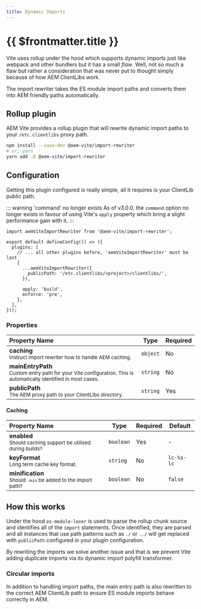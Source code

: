 ```yaml
---
title: Dynamic Imports
---
```


# {{ $frontmatter.title }}

Vite uses rollup under the hood which supports dynamic imports just like webpack and other bundlers but it has a small _flaw_. Well, not so much a flaw but rather a consideration that was never put to thought simply because of how AEM ClientLibs work.

The import rewriter takes the ES module import paths and converts them into AEM friendly paths automatically.

## Rollup plugin

AEM Vite provides a rollup plugin that will rewrite dynamic import paths to your `/etc.clientlibs` proxy path.

```bash
npm install --save-dev @aem-vite/import-rewriter
# or; yarn
yarn add -D @aem-vite/import-rewriter
```

## Configuration

Getting this plugin configured is really simple, all it requires is your ClientLib public path.

::: warning 'command' no longer exists
As of v3.0.0, the `command` option no longer exists in favour of using Vite's `apply` property which bring a slight performance gain with it.
:::

```js{1,6-13}
import aemViteImportRewriter from '@aem-vite/import-rewriter';

export default defineConfig(() => ({
  plugins: [
    // ... all other plugins before, 'aemViteImportRewriter' must be last
    {
      ...aemViteImportRewriter({
        publicPath: '/etc.clientlibs/<project>/clientlibs/',
      }),

      apply: 'build',
      enforce: 'pre',
    },
  ],
}));
```

### Properties

| Property Name                                                                                                                      | Type     | Required |
| :--------------------------------------------------------------------------------------------------------------------------------- | -------- | -------- |
| **caching**<br><small>Instruct import rewriter how to handle AEM caching.</small>                                                  | `object` | No       |
| **mainEntryPath**<br><small>Custom entry path for your Vite configuration. This is automatically identified in most cases.</small> | `string` | No       |
| **publicPath**<br><small>The AEM proxy path to your ClientLibs directory.</small>                                                  | `string` | Yes      |

#### Caching

| Property Name                                                                   | Type      | Required | Default    |
| :------------------------------------------------------------------------------ | --------- | -------- | ---------- |
| **enabled**<br><small>Should caching support be utilised during builds?</small> | `boolean` | Yes      | -          |
| **keyFormat**<br><small>Long term cache key format.</small>                     | `string`  | No       | `lc-%s-lc` |
| **minification**<br><small>Should `.min` be added to the import path?</small>   | `boolean` | No       | `false`    |

## How this works

Under the hood `es-module-lexer` is used to parse the rollup chunk source and identifies all of the `import` statements. Once identified, they are parsed and all instances that use path patterns such as `./` or `../` will get replaced with `publicPath` configured in your plugin configuration.

By rewriting the imports we solve another issue and that is we prevent Vite adding duplicate imports via its dynamic import polyfill transformer.

### Circular imports

In addition to handling import paths, the main entry path is also rewritten to the correct AEM ClientLib path to ensure ES module imports behave correctly in AEM.
